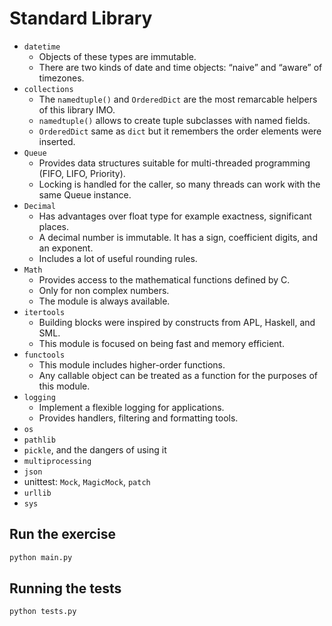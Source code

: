 # Standard Library

- `datetime`
  - Objects of these types are immutable.
  - There are two kinds of date and time objects: “naive” and “aware” of timezones.
- `collections`
  - The `namedtuple()` and `OrderedDict` are the most remarcable helpers of this library IMO.
  - `namedtuple()` allows to create tuple subclasses with named fields.
  - `OrderedDict` same as `dict` but it remembers the order elements were inserted.
- `Queue`
  - Provides data structures suitable for multi-threaded programming (FIFO, LIFO, Priority).
  - Locking is handled for the caller, so many threads can work with the same Queue instance.
- `Decimal`
  - Has advantages over float type for example exactness, significant places.
  - A decimal number is immutable. It has a sign, coefficient digits, and an exponent.
  - Includes a lot of useful rounding rules.
- `Math`
  - Provides access to the mathematical functions defined by C.
  - Only for non complex numbers.
  - The module is always available.
- `itertools`
  - Building blocks were inspired by constructs from APL, Haskell, and SML.
  - This module is focused on being fast and memory efficient.
- `functools`
  - This module includes higher-order functions.
  - Any callable object can be treated as a function for the purposes of this module.
- `logging`
  - Implement a flexible logging for applications.
  - Provides handlers, filtering and formatting tools.
- `os`
- `pathlib`
- `pickle`, and the dangers of using it
- `multiprocessing`
- `json`
- unittest: `Mock`, `MagicMock`, `patch`
- `urllib`
- `sys`

## Run the exercise

```bash
python main.py
```

## Running the tests

```bash
python tests.py
```